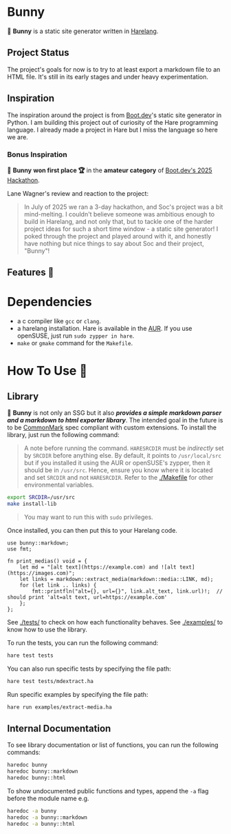 # Bunny

🐇 **Bunny** is a static site generator written in [Harelang](https://harelang.org).

## Project Status

The project's goals for now is to try to at least export a markdown file to
an HTML file. It's still in its early stages and under heavy experimentation.

## Inspiration

The inspiration around the project is from [Boot.dev](https://boot.dev)'s
static site generator in Python. I am building this project out of curiosity of
the Hare programming language. I already made a project in Hare but I miss
the language so here we are.

### Bonus Inspiration

🐇 **Bunny** **won first place 🏆** in the **amateur category** of [Boot.dev's 2025 Hackathon](https://blog.boot.dev/news/hackathon-2025/).

Lane Wagner's review and reaction to the project:

> In July of 2025 we ran a 3-day hackathon, and Soc's project was a bit
> mind-melting. I couldn't believe someone was ambitious enough to build in
> Harelang, and not only that, but to tackle one of the harder project ideas
> for such a short time window - a static site generator! I poked through the
> project and played around with it, and honestly have nothing but nice
> things to say about Soc and their project, "Bunny"!

## Features 🚧

# Dependencies

- a c compiler like `gcc` or `clang`.
- a harelang installation. Hare is available in the [AUR](https://aur.archlinux.org/packages/hare). If you use openSUSE, just run `sudo zypper in hare`.
- `make` or `gmake` command for the `Makefile`.

# How To Use 🚧

## Library

🐇 **Bunny** is not only an SSG but it also _**provides a simple markdown
parser and a markdown to html exporter library**_. The intended goal in the future is
to be [CommonMark](https://spec.commonmark.org/) spec compliant with custom
extensions. To install the library, just run the following command:

> A note before running the command. `HARESRCDIR` must be _indirectly_ set by `SRCDIR` before anything else.
> By default, it points to `/usr/local/src` but if you installed it using the AUR or openSUSE's zypper,
> then it should be in `/usr/src`. Hence, ensure you know where it is located and set `SRCDIR`
> and not `HARESRCDIR`. Refer to the [./Makefile](./Makefile) for other environmental variables.

```bash
export SRCDIR=/usr/src
make install-lib
```

> You may want to run this with `sudo` privileges.

Once installed, you can then put this to your Harelang code.

```hare
use bunny::markdown;
use fmt;

fn print_medias() void = {
	let md = "[alt text](https://example.com) and ![alt text](https://images.com)";
	let links = markdown::extract_media(markdown::media::LINK, md);
	for (let link .. links) {
		fmt::printfln("alt={}, url={}", link.alt_text, link.url)!;  // should print 'alt=alt text, url=https://example.com'
	};
};
```


See [./tests/](./tests/) to check on how each functionality behaves. See [./examples/](./examples/) to know how to use the library.

To run the tests, you can run the following command:

```bash
hare test tests
```

You can also run specific tests by specifying the file path:

```bash
hare test tests/mdextract.ha
```

Run specific examples by specifying the file path:

```bash
hare run examples/extract-media.ha
```

## Internal Documentation

To see library documentation or list of functions, you can run the following commands:

```bash
haredoc bunny
haredoc bunny::markdown
haredoc bunny::html
```

To show undocumented public functions and types, append the `-a` flag before the module name e.g.

```bash
haredoc -a bunny
haredoc -a bunny::markdown
haredoc -a bunny::html
```

